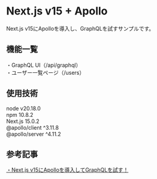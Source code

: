 # Next.js v15 + Apollo  
Next.js v15にApolloを導入し、GraphQLを試すサンプルです。  
  
## 機能一覧  
・GraphQL UI（/api/graphql）  
・ユーザー一覧ページ（/users）  
  
## 使用技術  
node           v20.18.0  
npm            10.8.2  
Next.js        15.0.2  
@apollo/client ^3.11.8  
@apollo/server ^4.11.2  
  
## 参考記事  
[・Next.js v15にApolloを導入してGraphQLを試す！](https://tomoyuki65.com/install-apollo-in-next-js-v15-and-try-graphql)  
  